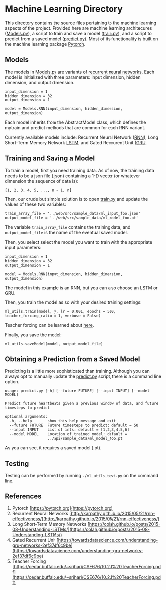 # Machine Learning Directory

This directory contains the source files pertaining to the machine learning aspects of the project. Provided here are machine learning architecures ([Models.py](models.py)), a script to train and save a model ([train.py](train.py)), and a script to predict from a saved model ([predict.py](predict.py)). Most of its functionality is built on the machine learning package [Pytorch](https://pytorch.org).  

## Models
The models in [Models.py](models.py) are variants of [recurrent neural networks](http://karpathy.github.io/2015/05/21/rnn-effectiveness/). Each model is initialized with three parameters: input dimension, hidden dimension, and output dimension.
```
input_dimension = 1
hidden_dimension = 32
output_dimension = 1

model = Models.RNN(input_dimension, hidden_dimension, output_dimension)
```

Each model inherits from the AbstractModel class, which defines the mytrain and predict methods that are common for each RNN variant.

Currently available models include: Recurrent Neural Network ([RNN](http://karpathy.github.io/2015/05/21/rnn-effectiveness/)), Long Short-Term Memory Network [LSTM](https://colah.github.io/posts/2015-08-Understanding-LSTMs/), and Gated Reccurent Unit ([GRU](https://towardsdatascience.com/understanding-gru-networks-2ef37df6c9be).

## Training and Saving a Model

To train a model, first you need training data. As of now, the training data needs to be a json file (.json) containing a 1-D vector (or whatever dimension the sequence of data is):
```
[1, 2, 3, 4, 5, ..., n - 1, n]
```
Then, our crude but simple solution is to open [train.py](train.py) and update the values of these two variables:
```
train_array_file = '../web/src/sample_data/ml_input_foo.json'
output_model_file = '../web/src/sample_data/ml_model_foo.pt'
```
The variable ```train_array_file``` contains the training data, and ```output_model_file``` is the name of the eventual saved model.

Then, you select select the model you want to train with the appropriate input parameters:
```
input_dimension = 1
hidden_dimension = 32
output_dimension = 1

model = Models.RNN(input_dimension, hidden_dimension, output_dimension)
```
The model in this example is an RNN, but you can also choose an LSTM or GRU.

Then, you train the model as so with your desired training settings:
```
ml_utils.train(model, y, lr = 0.001, epochs = 500, teacher_forcing_ratio = 1, verbose = False)
```
Teacher forcing can be learned about [here](https://cedar.buffalo.edu/~srihari/CSE676/10.2.1%20TeacherForcing.pdf).

Finally, you save the model:
```
ml_utils.saveModel(model, output_model_file)
```
## Obtaining a Prediction from a Saved Model

Predicting is a little more sophisticated than training. Although you can always opt to manually update the [predict.py](predict.py) script, there is a command line option.
```
usage: predict.py [-h] [--future FUTURE] [--input INPUT] [--model MODEL]

Predict future heartbeats given a previous window of data, and future
timesteps to predict

optional arguments:
  -h, --help       show this help message and exit
  --future FUTURE  Future timesteps to predict: default = 50
  --input INPUT    List of ints: default = [1,2,3,4,5,6]
  --model MODEL    Location of trained model: default =
                   ../api/sample_data/ml_model_foo.pt
```
As you can see, it requires a saved model (.pt). 

## Testing
Testing can be performed by running ```./ml_utils_test.py``` on the command line.
## References
1. Pytorch [https://pytorch.org](https://pytorch.org)
2. Recurrent Neural Networks [http://karpathy.github.io/2015/05/21/rnn-effectiveness/](http://karpathy.github.io/2015/05/21/rnn-effectiveness/)
3. Long Short-Term Memory Networks [https://colah.github.io/posts/2015-08-Understanding-LSTMs/](https://colah.github.io/posts/2015-08-Understanding-LSTMs/)
4. Gated Recurrent Unit [https://towardsdatascience.com/understanding-gru-networks-2ef37df6c9be](https://towardsdatascience.com/understanding-gru-networks-2ef37df6c9be)
5. Teacher Forcing [https://cedar.buffalo.edu/~srihari/CSE676/10.2.1%20TeacherForcing.pdf](https://cedar.buffalo.edu/~srihari/CSE676/10.2.1%20TeacherForcing.pdf)
